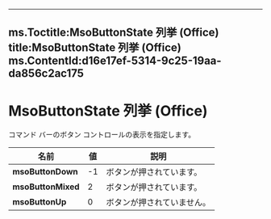 

---
ms.Toctitle:MsoButtonState 列挙 (Office)
title:MsoButtonState 列挙 (Office)
ms.ContentId:d16e17ef-5314-9c25-19aa-da856c2ac175
---
# MsoButtonState 列挙 (Office)




コマンド バーのボタン コントロールの表示を指定します。

|**名前**|**値**|**説明**|
|---|---|---|
|**msoButtonDown**|-1|ボタンが押されています。|
|**msoButtonMixed**|2|ボタンが押されています。|
|**msoButtonUp**|0|ボタンが押されていません。|




